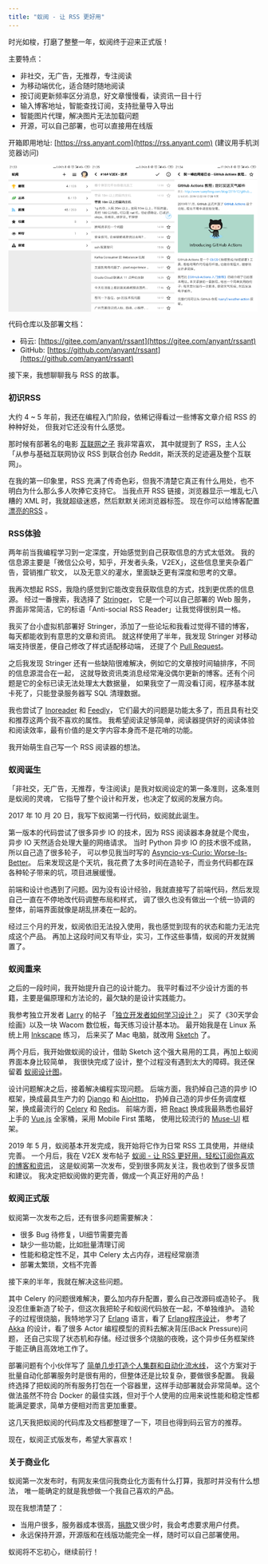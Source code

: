 ```yaml
---
title: "蚁阅 - 让 RSS 更好用"
---
```


时光如梭，打磨了整整一年，蚁阅终于迎来正式版！

主要特点：

- 非社交，无广告，无推荐，专注阅读
- 为移动端优化，适合随时随地阅读
- 按订阅更新频率区分消息，好文章慢慢看，读资讯一目十行
- 输入博客地址，智能查找订阅，支持批量导入导出
- 智能图片代理，解决图片无法加载问题
- 开源，可以自己部署，也可以直接用在线版

开箱即用地址: [https://rss.anyant.com](https://rss.anyant.com) (建议用手机浏览器访问)  

<p style="display:flex;">
<img src="/static/2019-12-28/rssant-home.png" width="33%" alt="首页" />
<img src="/static/2019-12-28/rssant-list.png" width="33%" alt="故事列表" />
<img src="/static/2019-12-28/rssant-story.png" width="33%" alt="故事内容" />
</p>

代码仓库以及部署文档：
- 码云: [https://gitee.com/anyant/rssant](https://gitee.com/anyant/rssant)
- GitHub: [https://github.com/anyant/rssant](https://github.com/anyant/rssant)

接下来，我想聊聊我与 RSS 的故事。

### 初识RSS

大约 4 ~ 5 年前，我还在编程入门阶段，依稀记得看过一些博客文章介绍 RSS 的种种好处，
但我对它还没有什么感觉。

那时候有部著名的电影 [互联网之子](https://movie.douban.com/subject/25785114/) 我非常喜欢，
其中就提到了 RSS，主人公「从参与基础互联网协议 RSS 到联合创办 Reddit，斯沃茨的足迹遍及整个互联网」。

在我的第一印象里，RSS 充满了传奇色彩，但我不清楚它真正有什么用处，也不明白为什么那么多人吹捧它支持它。
当我点开 RSS 链接，浏览器显示一堆乱七八糟的 XML 时，我就超级迷惑，然后默默关闭浏览器标签。
现在你可以给博客配置 [漂亮的RSS](https://lepture.com/en/2019/rss-style-with-xsl) 。

### RSS体验

两年前当我编程学习到一定深度，开始感觉到自己获取信息的方式太低效。
我的信息源主要是「微信公众号，知乎，开发者头条，V2EX」，这些信息里夹杂着广告，营销推广软文，
以及无意义的灌水，里面缺乏更有深度和思考的文章。

我再次想起 RSS，我隐约感觉到它能改变我获取信息的方式，找到更优质的信息源。
经过一番搜索，我选择了 [Stringer](https://github.com/swanson/stringer)，
它是一个可以自己部署的 Web 服务，界面非常简洁，它的标语「Anti-social RSS Reader」让我觉得很别具一格。

我买了台小虚拟机部署好 Stringer，添加了一些论坛和我看过觉得不错的博客，每天都能收到有意思的文章和资讯。
就这样使用了半年，我发现 Stringer 对移动端支持很差，便自己修改了样式适配移动端，
还提了个 [Pull Request](https://github.com/swanson/stringer/pull/488)。

之后我发现 Stringer 还有一些缺陷很难解决，例如它的文章按时间轴排序，不同的信息源混合在一起，
这就导致资讯类消息经常淹没偶尔更新的博客。还有个问题是它的全标已读无法处理太大数据量，
如果我空了一周没看订阅，程序基本就卡死了，只能登录服务器写 SQL 清理数据。

我也尝试了 [Inoreader](https://www.inoreader.com/) 和 [Feedly](https://feedly.com/)，
它们最大的问题是功能太多了，而且具有社交和推荐这两个我不喜欢的属性。
我希望阅读足够简单，阅读器提供好的阅读体验和阅读效率，最有价值的是文字内容本身而不是花哨的功能。

我开始萌生自己写一个 RSS 阅读器的想法。

### 蚁阅诞生

「非社交，无广告，无推荐，专注阅读」是我对蚁阅设定的第一条准则，这条准则是蚁阅的灵魂，
它指导了整个设计和开发，也决定了蚁阅的发展方向。

2017 年 10 月 20 日，我写下蚁阅第一行代码，蚁阅就此诞生。

第一版本的代码尝试了很多异步 IO 的技术，因为 RSS 阅读器本身就是个爬虫，异步 IO 天然适合处理大量的网络请求。
当时 Python 异步 IO 的技术很不成熟，所以自己造了很多轮子，
可以参见我当时写的 [Asyncio-vs-Curio: Worse-Is-Better](/notes/Asyncio-vs-Curio-Worse-Is-Better)。
后来发现这是个天坑，我花费了太多时间在造轮子，而业务代码都在踩各种轮子带来的坑，项目进展缓慢。

前端和设计也遇到了问题。因为没有设计经验，我就直接写了前端代码，然后发现自己一直在不停地改代码调整布局和样式，
调了很久也没有做出一个统一协调的整体，前端界面就像是胡乱拼凑在一起的。

经过三个月的开发，蚁阅依旧无法投入使用，我也感觉到现有的状态和能力无法完成这个产品。
再加上这段时间又有毕业，实习，工作这些事情，蚁阅的开发就搁置了。

### 蚁阅重来

之后的一段时间，我开始提升自己的设计能力。
我平时看过不少设计方面的书籍，主要是偏原理和方法论的，最欠缺的是设计实践能力。

我参考独立开发者 [Larry](https://maliquankai.com/about/) 的帖子
「[独立开发者如何学习设计？](https://www.v2ex.com/t/433219)」
买了《30天学会绘画》以及一块 Wacom 数位板，每天练习设计基本功。
最开始我是在 Linux 系统上用 [Inkscape](https://inkscape.org/) 练习，
后来买了 Mac 电脑，就改用 [Sketch](https://www.sketch.com/) 了。

两个月后，我开始做蚁阅的设计，借助 Sketch 这个强大易用的工具，再加上蚁阅界面本身比较简单，
我很快完成了设计，整个过程没有遇到太大的障碍。我还保留着 [蚁阅设计图](/static/2019-12-28/rssant-design.pdf)。

设计问题解决之后，接着解决编程实现问题。
后端方面，我扔掉自己造的异步 IO 框架，换成最具生产力的 [Django](https://www.djangoproject.com/) 和 [AioHttp](https://github.com/aio-libs/aiohttp)，
扔掉自己造的异步任务调度框架，换成最流行的 [Celery](http://www.celeryproject.org/) 和 [Redis](https://redis.io/)。
前端方面，把 [React](https://reactjs.org/) 换成我最熟悉也最好上手的 [Vue.js](https://vuejs.org/) 全家桶，采用 Mobile First 策略，
使用比较流行的 [Muse-UI](https://muse-ui.org/#/zh-CN) 框架。

2019 年 5 月，蚁阅基本开发完成，我开始将它作为日常 RSS 工具使用，并继续完善。
一个月后，我在 V2EX 发布帖子 [蚁阅 - 让 RSS 更好用，轻松订阅你喜欢的博客和资讯](https://www.v2ex.com/t/571986)，
这是蚁阅第一次发布，受到很多网友关注，我也收到了很多反馈和建议。
我决定把蚁阅做的更完善，做成一个真正好用的产品！

### 蚁阅正式版

蚁阅第一次发布之后，还有很多问题需要解决：

- 很多 Bug 待修复，UI细节需要完善
- 缺少一些功能，比如批量清理订阅
- 性能和稳定性不足，其中 Celery 太占内存，进程经常崩溃
- 部署太繁琐，文档不完善

接下来的半年，我就在解决这些问题。

其中 Celery 的问题很难解决，要么加内存升配置，要么自己改源码或造轮子。
我没忍住重新造了轮子，但这次我把轮子和蚁阅代码放在一起，不单独维护。
造轮子的过程很烧脑，我特地学习了 [Erlang](https://www.erlang.org/) 语言，看了
[Erlang程序设计](https://book.douban.com/subject/25892728/)，
参考了 [Akka](https://akka.io/) 的设计，看了很多 Actor 编程模型的资料去解决背压(Back Pressure)问题，
还自己实现了状态机和存储。经过很多个烧脑的夜晚，这个异步任务框架终于能正确且高效地工作了。

部署问题有个小伙伴写了 [简单几步打造个人集群和自动化流水线](https://www.kilerd.me/personal-docker-cluster-and-ci-package-pipeline)，
这个方案对于批量自动化部署服务时是很有用的，但整体还是比较复杂，要做很多配置。
我最终选择了把蚁阅的所有服务打包在一个容器里，这样手动部署就会非常简单。这个做法虽然不符合
Docker 的最佳实践，但对于个人使用的应用来说性能和稳定性都能满足要求，简单方便相对而言更加重要。

这几天我把蚁阅的代码库及文档都整理了一下，项目也得到码云官方的推荐。

现在，蚁阅正式版发布，希望大家喜欢！

### 关于商业化

蚁阅第一次发布时，有网友来信问我商业化方面有什么打算，我那时并没有什么想法，
唯一能确定的就是我想做一个我自己喜欢的产品。

现在我想清楚了：

- 当用户很多，服务器成本很高，[捐款](https://gitee.com/anyant/rssant#rssantbox)又很少时，我会考虑要求用户付费。
- 永远保持开源，开源版和在线版功能完全一样，随时可以自己部署使用。

蚁阅将不忘初心，继续前行！
